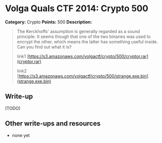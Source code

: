 # Volga Quals CTF 2014: Crypto 500

**Category:** Crypto
**Points:** 500
**Description:**

> The Kerckhoffs' assumption is generally regarded as a sound principle. It seems though that one of the two binaries was used to encrypt the other, which means the latter has something useful inside. Can you find out what it is?
>
> link1 [https://s3.amazonaws.com/volgactf/crypto/500/cryptor.rar](cryptor.rar)
>
> link2 [https://s3.amazonaws.com/volgactf/crypto/500/strange.exe.bin](strange.exe.bin)

## Write-up

(TODO)

## Other write-ups and resources

* none yet
